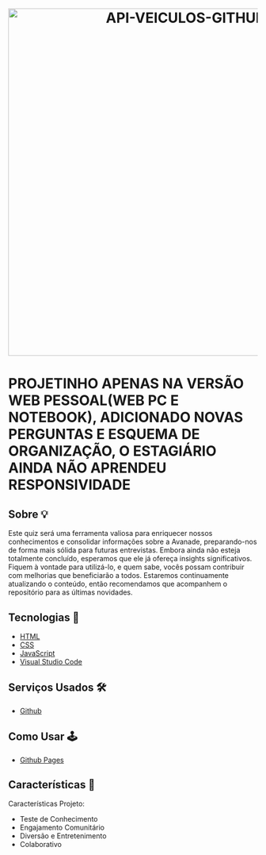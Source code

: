 
<h1 align="center">
  <img width="700" alt="API-VEICULOS-GITHUB" src="https://github.com/JoseCMessias/Quizz-Avanade/assets/104660308/afd31473-21d0-485b-a2b1-95448f13f016">
</h1>

<h1>
  PROJETINHO APENAS NA VERSÃO WEB PESSOAL(WEB PC E NOTEBOOK), ADICIONADO NOVAS PERGUNTAS E ESQUEMA DE ORGANIZAÇÃO, O ESTAGIÁRIO AINDA NÃO APRENDEU RESPONSIVIDADE
</h1>

## Sobre &#128161;
  
Este quiz será uma ferramenta valiosa para enriquecer nossos conhecimentos e consolidar informações sobre a Avanade, preparando-nos de forma mais sólida para futuras entrevistas. 
Embora ainda não esteja totalmente concluído, esperamos que ele já ofereça insights significativos. Fiquem à vontade para utilizá-lo, e quem sabe, vocês possam contribuir com melhorias
que beneficiarão a todos. Estaremos continuamente atualizando o conteúdo, então recomendamos que acompanhem o repositório para as últimas novidades.

## Tecnologias &#128126;

- [HTML](https://developer.mozilla.org/pt-BR/docs/Learn/Getting_started_with_the_web/HTML_basics)
- [CSS](https://developer.mozilla.org/pt-BR/docs/Learn/CSS/First_steps/What_is_CSS)
- [JavaScript](https://developer.mozilla.org/pt-BR/docs/Web/JavaScript)
- [Visual Studio Code](https://code.visualstudio.com)

## Serviços Usados &#128736;&#65039;

- [Github](https://github.com/)

## Como Usar 	&#128377;&#65039;

- [Github Pages](https://lucasadao.github.io/Quizz-Avanade/)

## Características 		&#128221;

Características Projeto:
- Teste de Conhecimento
- Engajamento Comunitário
- Diversão e Entretenimento
- Colaborativo

